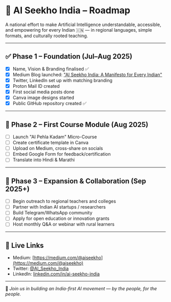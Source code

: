 # 🚀 AI Seekho India – Roadmap

A national effort to make Artificial Intelligence understandable, accessible, and empowering for every Indian 🇮🇳 — in regional languages, simple formats, and culturally rooted teaching.

---

## ✅ Phase 1 – Foundation (Jul–Aug 2025)
- [x] Name, Vision & Branding finalised ✅
- [x] Medium Blog launched: ["AI Seekho India: A Manifesto for Every Indian"](https://medium.com/...)
- [x] Twitter, LinkedIn set up with matching branding
- [x] Proton Mail ID created
- [x] First social media posts done
- [x] Canva image designs started
- [x] Public GitHub repository created ✅

---

## 📍 Phase 2 – First Course Module (Aug 2025)
- [ ] Launch "AI Pehla Kadam" Micro-Course
- [ ] Create certificate template in Canva
- [ ] Upload on Medium, cross-share on socials
- [ ] Embed Google Form for feedback/certification
- [ ] Translate into Hindi & Marathi

---

## 🔭 Phase 3 – Expansion & Collaboration (Sep 2025+)
- [ ] Begin outreach to regional teachers and colleges
- [ ] Partner with Indian AI startups / researchers
- [ ] Build Telegram/WhatsApp community
- [ ] Apply for open education or innovation grants
- [ ] Host monthly Q&A or webinar with rural learners

---

## 🌱 Live Links
- Medium: [https://medium.com/@aiseekho](https://medium.com/@aiseekho)
- Twitter: [@AI_Seekho_India](https://twitter.com/AI_Seekho_India)
- LinkedIn: [linkedin.com/in/ai-seekho-india](https://linkedin.com/in/ai-seekho-india)

---

🧭 _Join us in building an India-first AI movement — by the people, for the people._

